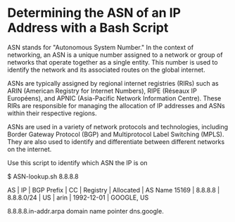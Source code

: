 # Determining the ASN of an IP Address with a Bash Script

ASN stands for "Autonomous System Number." In the context of networking, an ASN is a unique number assigned to a network or group of networks that operate together as a single entity. This number is used to identify the network and its associated routes on the global internet.

ASNs are typically assigned by regional internet registries (RIRs) such as ARIN (American Registry for Internet Numbers), RIPE (Réseaux IP Européens), and APNIC (Asia-Pacific Network Information Centre). These RIRs are responsible for managing the allocation of IP addresses and ASNs within their respective regions.

ASNs are used in a variety of network protocols and technologies, including Border Gateway Protocol (BGP) and Multiprotocol Label Switching (MPLS). They are also used to identify and differentiate between different networks on the internet.

Use this script to identify which ASN the IP is on

$ ASN-lookup.sh 8.8.8.8

AS      | IP               | BGP Prefix          | CC | Registry | Allocated  | AS Name
15169   | 8.8.8.8          | 8.8.8.0/24          | US | arin     | 1992-12-01 | GOOGLE, US

8.8.8.8.in-addr.arpa domain name pointer dns.google.
